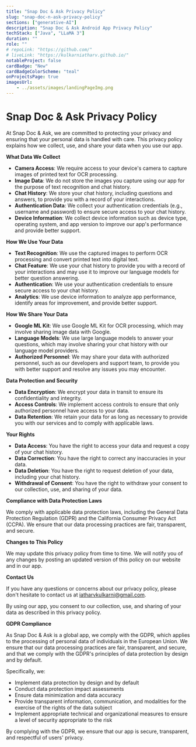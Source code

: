 ```yaml
---
title: "Snap Doc & Ask Privacy Policy"
slug: "snap-doc-n-ask-privacy-policy"
sections: ["generative-AI"]
description: "Snap Doc & Ask Android App Privacy Policy"
techStack: ["Java", "LLaMA 3"]
duration: ""
role: ""
# repoLink: "https://github.com/"
# liveLink: "https://kulkarniatharv.github.io/"
notableProject: false
cardBadge: "New"
cardBadgeColorScheme: "teal"
onProjectsPage: true
imagesUrl: 
    - ../assets/images/landingPageImg.png
---
```


# Snap Doc & Ask Privacy Policy

At Snap Doc & Ask, we are committed to protecting your privacy and ensuring that your personal data is handled with care. This privacy policy explains how we collect, use, and share your data when you use our app.

**What Data We Collect**

* **Camera Access**: We require access to your device's camera to capture images of printed text for OCR processing.
* **Image Data**: We do not store the images you capture using our app for the purpose of text recognition and chat history.
* **Chat History**: We store your chat history, including questions and answers, to provide you with a record of your interactions.
* **Authentication Data**: We collect your authentication credentials (e.g., username and password) to ensure secure access to your chat history.
* **Device Information**: We collect device information such as device type, operating system, and app version to improve our app's performance and provide better support.

**How We Use Your Data**

* **Text Recognition**: We use the captured images to perform OCR processing and convert printed text into digital text.
* **Chat Feature**: We use your chat history to provide you with a record of your interactions and may use it to improve our language models for better question answering.
* **Authentication**: We use your authentication credentials to ensure secure access to your chat history.
* **Analytics**: We use device information to analyze app performance, identify areas for improvement, and provide better support.

**How We Share Your Data**

* **Google ML Kit**: We use Google ML Kit for OCR processing, which may involve sharing image data with Google.
* **Language Models**: We use large language models to answer your questions, which may involve sharing your chat history with our language model providers.
* **Authorized Personnel**: We may share your data with authorized personnel, such as our developers and support team, to provide you with better support and resolve any issues you may encounter.

**Data Protection and Security**

* **Data Encryption**: We encrypt your data in transit to ensure its confidentiality and integrity.
* **Access Controls**: We implement access controls to ensure that only authorized personnel have access to your data.
* **Data Retention**: We retain your data for as long as necessary to provide you with our services and to comply with applicable laws.

**Your Rights**

* **Data Access**: You have the right to access your data and request a copy of your chat history.
* **Data Correction**: You have the right to correct any inaccuracies in your data.
* **Data Deletion**: You have the right to request deletion of your data, including your chat history.
* **Withdrawal of Consent**: You have the right to withdraw your consent to our collection, use, and sharing of your data.

**Compliance with Data Protection Laws**

We comply with applicable data protection laws, including the General Data Protection Regulation (GDPR) and the California Consumer Privacy Act (CCPA). We ensure that our data processing practices are fair, transparent, and secure.

**Changes to This Policy**

We may update this privacy policy from time to time. We will notify you of any changes by posting an updated version of this policy on our website and in our app.

**Contact Us**

If you have any questions or concerns about our privacy policy, please don't hesitate to contact us at iatharvkulkarni@gmail.com.

By using our app, you consent to our collection, use, and sharing of your data as described in this privacy policy.

**GDPR Compliance**

As Snap Doc & Ask is a global app, we comply with the GDPR, which applies to the processing of personal data of individuals in the European Union. We ensure that our data processing practices are fair, transparent, and secure, and that we comply with the GDPR's principles of data protection by design and by default.

Specifically, we:

* Implement data protection by design and by default
* Conduct data protection impact assessments
* Ensure data minimization and data accuracy
* Provide transparent information, communication, and modalities for the exercise of the rights of the data subject
* Implement appropriate technical and organizational measures to ensure a level of security appropriate to the risk

By complying with the GDPR, we ensure that our app is secure, transparent, and respectful of users' privacy.


